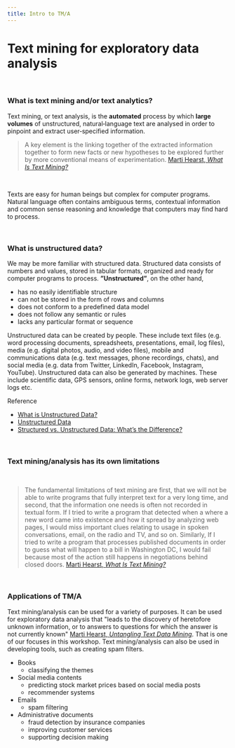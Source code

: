 ```yaml
---
title: Intro to TM/A
---
```


# Text mining for exploratory data analysis

<br>

### What is text mining and/or text analytics?
Text mining, or text analysis, is the **automated** process by which **large volumes** of unstructured, natural‐language text are analysed in order to pinpoint and extract user‐specified information. 

> A key element is the linking together of the extracted information together to form new facts or new hypotheses to be explored further by more conventional means of experimentation. [Marti Hearst, *What Is Text Mining?*](https://people.ischool.berkeley.edu/~hearst/text-mining.html)

<br> 

Texts are easy for human beings but complex for computer programs. Natural language often contains ambiguous terms, contextual information and common sense reasoning and knowledge that computers may find hard to process.

<br> 

### What is unstructured data?
We may be more familiar with structured data. Structured data consists of numbers and values, stored in tabular formats, organized and ready for computer programs to process. **”Unstructured”**, on the other hand, 

* has no easily identifiable structure
* can not be stored in the form of rows and columns
* does not conform to a predefined data model
* does not follow any semantic or rules
* lacks any particular format or sequence

Unstructured data can be created by people. These include text files (e.g. word processing documents, spreadsheets, presentations, email, log files), media (e.g. digital photos, audio, and video files), mobile and communications data (e.g. text messages, phone recordings, chats), and social media (e.g. data from Twitter, LinkedIn, Facebook, Instagram, YouTube). Unstructured data can also be generated by machines. These include scientific data, GPS sensors, online forms, network logs, web server logs etc.

Reference

* [What is Unstructured Data?](https://www.geeksforgeeks.org/what-is-unstructured-data/)
* [Unstructured Data](https://www.mongodb.com/unstructured-data)
* [Structured vs. Unstructured Data: What’s the Difference?](https://www.ibm.com/cloud/blog/structured-vs-unstructured-data)

<br> 

### Text mining/analysis has its own limitations

<br> 

> The fundamental limitations of text mining are first, that we will not be able to write programs that fully interpret text for a very long time, and second, that the information one needs is often not recorded in textual form. If I tried to write a program that detected when a where a new word came into existence and how it spread by analyzing web pages, I would miss important clues relating to usage in spoken conversations, email, on the radio and TV, and so on. Similarly, If I tried to write a program that processes published documents in order to guess what will happen to a bill in Washington DC, I would fail because most of the action still happens in negotiations behind closed doors. [Marti Hearst, *What Is Text Mining?*](https://people.ischool.berkeley.edu/~hearst/text-mining.html)

<br> 

### Applications of TM/A
Text mining/analysis can be used for a variety of purposes. It can be used for exploratory data analysis that "leads to the discovery of heretofore unknown information, or to answers to questions for which the answer is not currently known" [Marti Hearst, *Untangling Text Data Mining*](https://people.ischool.berkeley.edu/~hearst/papers/acl99/acl99-tdm.html). That is one of our focuses in this workshop. Text mining/analysis can also be used in developing tools, such as creating spam filters.

* Books
  * classifying the themes
* Social media contents
  * predicting stock market prices based on social media posts
  * recommender systems
* Emails
  * spam filtering
* Administrative documents
  * fraud detection by insurance companies
  * improving customer services
  * supporting decision making
